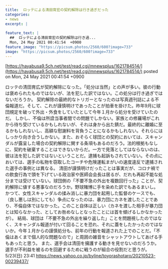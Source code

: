```yaml
---
title:  ロッテによる清田育宏の契約解除は行き過ぎだった  
categories:
- news
excerpt: |
  
feature_text: |
  ##  ロッテによる清田育宏の契約解除は行き過...
  Mon, 24 May 2021 00:41:54  +0900
feature_image: "https://picsum.photos/2560/600?image=733"
image: "https://picsum.photos/2560/600?image=733"
---
```


[https://hayabusa9.5ch.net/test/read.cgi/mnewsplus/1621784514/](https://hayabusa9.5ch.net/test/read.cgi/mnewsplus/1621784514/)
posted on Mon, 24 May 2021 00:41:54  +0900

<!--more-->

ロッテの清田育広が契約解除になった。「処分は当然」との声が多い。彼の行動は褒められたものではないが、法を犯した訳ではない。この処分は行き過ぎではないだろうか。 契約解除の最終的なトリガーとなったのは写真週刊誌による不倫報道だ。そして、これが謹慎明けであったことが拍車を掛けた。昨年9月に球団規定を破って外出・外食をしていたとして今年１月から処分を受けていたのだ。 しかし、不倫は所詮当事者間での問題でしかない。家族との修羅場がこれから待ち受けているかもしれないが、それは身から出た錆だ。最終的に離婚に至るかもしれないし、高額な慰謝料を背負うことになるかもしれない。それらにはしっかり向き合うしかない。また、おそらく球団との契約においては、スキャンダルが露呈した場合の契約解除に関する条項もあるのだろう。法的根拠もなしに、契約を破棄することはできないからだ。一方で見落としてはならないのは、彼は法を犯した訳ではないということだ。逮捕も起訴もされていない。その点においては、選手の私物を窃取したコーチや危険運転まがいの速度違反で逮捕された選手の事例とは異なる。 清田が謹慎明けだったことは事実だが、コロナ禍での飲食行為で頭を下げている政治家や医師会会長は居るが、だれも再起不能な処分までは受けていない。球団側の「不要不急の外出を複数回行った」ことが、契約解除に値する悪事なのだろうか。野球賭博に手を染めた訳でもあるまいし。 かつて、女性スキャンダルの揉み消しに暴力団を起用した監督のケースでも、（良し悪しは別にしても）争点になったのは、暴力団にカネを渡したことであり、不倫自体ではなかった。このこと自体は正しい（カネを渡した相手が暴力団とは知らなかった、としてお咎めなしとなったことには首を傾げるしかなかったが）。 結局、球団は「不要不急の外出を繰り返した」ことを問題視したのではなく、スキャンダル報道が付いて回ることを恐れ、それに蓋をしたかったのではないか。今年１月からの謹慎処分も、前年の行動を報道された上でのことだ。「不倫はあくまで個人的な問題なので」と周囲の雑音をシャットアウトしてあげる手もあったと思う。 また、選手会は清田を擁護する動きを見せないのだろうか。選手が不利益を被るのを回避するために戦うのが組合の役割だと思うが。 5/23(日) 23:41 https://news.yahoo.co.jp/byline/toyorashotaro/20210523-00239437/

